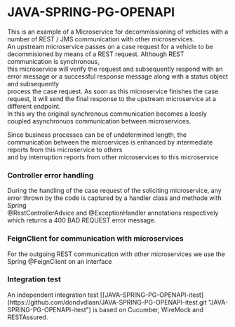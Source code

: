 # JAVA-SPRING-PG-OPENAPI

<p>This is an example of a Microservice for decommissioning of vehicles with a number of REST / JMS communication 
with other microservices. <br>An upstream microservice passes on a case request for a vehicle to be decommisioned by 
means of a REST request. Although REST communication is synchronous, <br>this microservice will verify the request and
subsequently respond with an error message or a successful response message along with a status object and subsequently<br> 
process the case request. As soon as this microservice finishes the case request, it will send the final response to 
the upstream microservice at a different endpoint. <br>In this wy the original synchronous communication becomes a loosly 
coupled asynchronuos communication between microservices.</p>
<p>Since business processes can be of undetermined length, the communication between the microervices is enhanced by 
intermediate reports from this microservice to others<br> and by interruption reports from other microservices to this 
microservice</p>

<h3>Controller error handling</h3>
<p>During the handling of the case request of the soliciting microservice, any error thrown by the code is captured by 
a handler class and methode with Spring <br>@RestControllerAdvice and @ExceptionHandler annotations respectively which returns a 400 BAD REQUEST
error message.</p>

<h3>FeignClient for communication with microservices</h3>
<p>For the outgoing REST communication with other microservices we use the Spring @FeignClient on an interface </p>

<h3>Integration test</h3>
An independent integration test [[JAVA-SPRING-PG-OPENAPI-itest](https://github.com/dondvdlaan/JAVA-SPRING-PG-OPENAPI-itest.git "JAVA-SPRING-PG-OPENAPI-itest")
is based on Cucumber, WireMock and RESTAssured.




